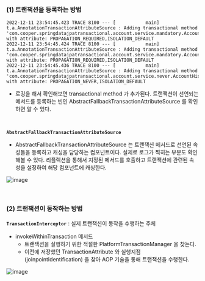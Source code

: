 ### (1) 트랜잭션을 등록하는 방법
```text
2022-12-11 23:54:45.423 TRACE 8100 --- [           main] t.a.AnnotationTransactionAttributeSource : Adding transactional method 'com.cooper.springdatajpatransactional.account.service.mandatory.AccountMandatoryService.saveAccountWhenHistoryThrowException' with attribute: PROPAGATION_REQUIRED,ISOLATION_DEFAULT
2022-12-11 23:54:45.424 TRACE 8100 --- [           main] t.a.AnnotationTransactionAttributeSource : Adding transactional method 'com.cooper.springdatajpatransactional.account.service.mandatory.AccountMandatoryService.saveAccountWithTransaction' with attribute: PROPAGATION_REQUIRED,ISOLATION_DEFAULT
2022-12-11 23:54:45.436 TRACE 8100 --- [           main] t.a.AnnotationTransactionAttributeSource : Adding transactional method 'com.cooper.springdatajpatransactional.account.service.never.AccountHistoryNeverService.throwExceptionWhenSupports' with attribute: PROPAGATION_NEVER,ISOLATION_DEFAULT
```
- 로깅을 해서 확인해보면 transactional method 가 추가된다. 트랜잭션이 선언되는 메서드를 등록하는 빈인 AbstractFallbackTransactionAttributeSource 를 확인하면 알 수 있다.

<br>

**`AbstractFallbackTransactionAttributeSource`**
- AbstractFallbackTransactionAttributeSource 는 트랜잭션 메서드로 선언된 속성들을 등록하고 캐싱을 담당하는 컴포넌트이다.
  실제로 로그가 찍히는 부분도 확인해볼 수 있다. 리플렉션을 통해서 지정된 메서드를 호출하고 트랜잭션에 관련된 속성을 설정하여 해당 컴포넌트에 캐싱한다.

![image](https://user-images.githubusercontent.com/48561660/206912936-f93404f1-9550-46f1-9b1a-0d1b0a932f4c.png)

<br>

### (2) 트랜잭션이 동작하는 방법

**`TransactionInterceptor`** : 실제 트랜잭션이 동작을 수행하는 주체

- invokeWithinTransaction 메서드
  - 트랜잭션을 실행하기 위한 적절한 PlatformTransactionManager 을 찾는다.
  - 이전에 저장했던 TransactionAttribute 와 실행지점(joinpointIdentification) 을 찾아 AOP 기술을 통해 트랜잭션을 수행한다.

![image](https://user-images.githubusercontent.com/48561660/206912998-0857d3af-e1e8-466d-879f-55cbb0ebce11.png)
